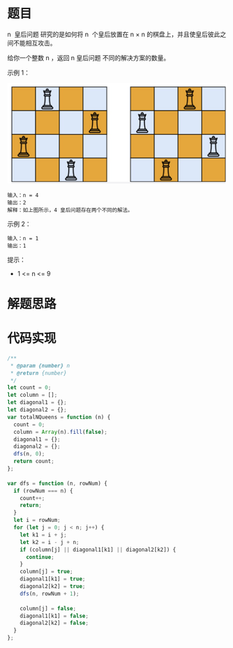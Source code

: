 # 题目

n  皇后问题 研究的是如何将 n  个皇后放置在 n × n 的棋盘上，并且使皇后彼此之间不能相互攻击。

给你一个整数 n ，返回 n 皇后问题 不同的解决方案的数量。

示例 1：

![52-1](./image/52-1.png)

```
输入：n = 4
输出：2
解释：如上图所示，4 皇后问题存在两个不同的解法。
```

示例 2：

```
输入：n = 1
输出：1
```

提示：

- 1 <= n <= 9

# 解题思路

# 代码实现

```javascript
/**
 * @param {number} n
 * @return {number}
 */
let count = 0;
let column = [];
let diagonal1 = {};
let diagonal2 = {};
var totalNQueens = function (n) {
  count = 0;
  column = Array(n).fill(false);
  diagonal1 = {};
  diagonal2 = {};
  dfs(n, 0);
  return count;
};

var dfs = function (n, rowNum) {
  if (rowNum === n) {
    count++;
    return;
  }
  let i = rowNum;
  for (let j = 0; j < n; j++) {
    let k1 = i + j;
    let k2 = i - j + n;
    if (column[j] || diagonal1[k1] || diagonal2[k2]) {
      continue;
    }
    column[j] = true;
    diagonal1[k1] = true;
    diagonal2[k2] = true;
    dfs(n, rowNum + 1);

    column[j] = false;
    diagonal1[k1] = false;
    diagonal2[k2] = false;
  }
};
```
